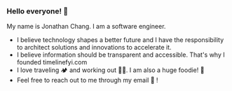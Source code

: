 ### Hello everyone! 👋  

My name is Jonathan Chang. I am a software engineer.
- I believe technology shapes a better future and I have the responsibility to architect solutions and innovations to accelerate it.
- I believe information should be transparent and accessible. That's why I founded timelinefyi.com
- I love traveling 🏕 and working out 🏋🏻. I am also a huge foodie! 🥘
- Feel free to reach out to me through my email 📩 !